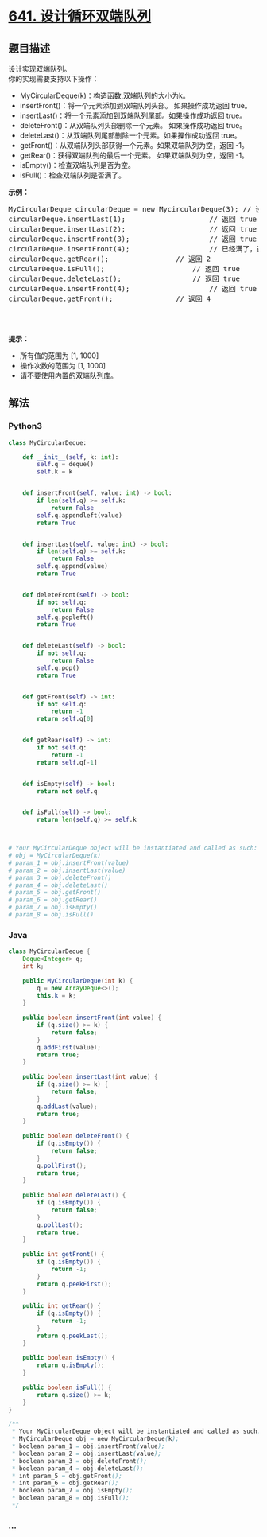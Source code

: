 # [641. 设计循环双端队列](https://leetcode-cn.com/problems/design-circular-deque)



## 题目描述

<!-- 这里写题目描述 -->

<p>设计实现双端队列。<br>
你的实现需要支持以下操作：</p>

<ul>
	<li>MyCircularDeque(k)：构造函数,双端队列的大小为k。</li>
	<li>insertFront()：将一个元素添加到双端队列头部。 如果操作成功返回 true。</li>
	<li>insertLast()：将一个元素添加到双端队列尾部。如果操作成功返回 true。</li>
	<li>deleteFront()：从双端队列头部删除一个元素。 如果操作成功返回 true。</li>
	<li>deleteLast()：从双端队列尾部删除一个元素。如果操作成功返回 true。</li>
	<li>getFront()：从双端队列头部获得一个元素。如果双端队列为空，返回 -1。</li>
	<li>getRear()：获得双端队列的最后一个元素。&nbsp;如果双端队列为空，返回 -1。</li>
	<li>isEmpty()：检查双端队列是否为空。</li>
	<li>isFull()：检查双端队列是否满了。</li>
</ul>

<p><strong>示例：</strong></p>

<pre>MyCircularDeque circularDeque = new MycircularDeque(3); // 设置容量大小为3
circularDeque.insertLast(1);			        // 返回 true
circularDeque.insertLast(2);			        // 返回 true
circularDeque.insertFront(3);			        // 返回 true
circularDeque.insertFront(4);			        // 已经满了，返回 false
circularDeque.getRear();  				// 返回 2
circularDeque.isFull();				        // 返回 true
circularDeque.deleteLast();			        // 返回 true
circularDeque.insertFront(4);			        // 返回 true
circularDeque.getFront();				// 返回 4
&nbsp;</pre>

<p>&nbsp;</p>

<p><strong>提示：</strong></p>

<ul>
	<li>所有值的范围为 [1, 1000]</li>
	<li>操作次数的范围为 [1, 1000]</li>
	<li>请不要使用内置的双端队列库。</li>
</ul>


## 解法

<!-- 这里可写通用的实现逻辑 -->

<!-- tabs:start -->

### **Python3**

<!-- 这里可写当前语言的特殊实现逻辑 -->

```python
class MyCircularDeque:

    def __init__(self, k: int):
        self.q = deque()
        self.k = k


    def insertFront(self, value: int) -> bool:
        if len(self.q) >= self.k:
            return False
        self.q.appendleft(value)
        return True


    def insertLast(self, value: int) -> bool:
        if len(self.q) >= self.k:
            return False
        self.q.append(value)
        return True


    def deleteFront(self) -> bool:
        if not self.q:
            return False
        self.q.popleft()
        return True


    def deleteLast(self) -> bool:
        if not self.q:
            return False
        self.q.pop()
        return True


    def getFront(self) -> int:
        if not self.q:
            return -1
        return self.q[0]


    def getRear(self) -> int:
        if not self.q:
            return -1
        return self.q[-1]


    def isEmpty(self) -> bool:
        return not self.q


    def isFull(self) -> bool:
        return len(self.q) >= self.k



# Your MyCircularDeque object will be instantiated and called as such:
# obj = MyCircularDeque(k)
# param_1 = obj.insertFront(value)
# param_2 = obj.insertLast(value)
# param_3 = obj.deleteFront()
# param_4 = obj.deleteLast()
# param_5 = obj.getFront()
# param_6 = obj.getRear()
# param_7 = obj.isEmpty()
# param_8 = obj.isFull()
```

### **Java**

<!-- 这里可写当前语言的特殊实现逻辑 -->

```java
class MyCircularDeque {
    Deque<Integer> q;
    int k;

    public MyCircularDeque(int k) {
        q = new ArrayDeque<>();
        this.k = k;
    }
    
    public boolean insertFront(int value) {
        if (q.size() >= k) {
            return false;
        }
        q.addFirst(value);
        return true;
    }
    
    public boolean insertLast(int value) {
        if (q.size() >= k) {
            return false;
        }
        q.addLast(value);
        return true;
    }
    
    public boolean deleteFront() {
        if (q.isEmpty()) {
            return false;
        }
        q.pollFirst();
        return true;
    }
    
    public boolean deleteLast() {
        if (q.isEmpty()) {
            return false;
        }
        q.pollLast();
        return true;
    }
    
    public int getFront() {
        if (q.isEmpty()) {
            return -1;
        }
        return q.peekFirst();
    }
    
    public int getRear() {
        if (q.isEmpty()) {
            return -1;
        }
        return q.peekLast();
    }
    
    public boolean isEmpty() {
        return q.isEmpty();
    }
    
    public boolean isFull() {
        return q.size() >= k;
    }
}

/**
 * Your MyCircularDeque object will be instantiated and called as such:
 * MyCircularDeque obj = new MyCircularDeque(k);
 * boolean param_1 = obj.insertFront(value);
 * boolean param_2 = obj.insertLast(value);
 * boolean param_3 = obj.deleteFront();
 * boolean param_4 = obj.deleteLast();
 * int param_5 = obj.getFront();
 * int param_6 = obj.getRear();
 * boolean param_7 = obj.isEmpty();
 * boolean param_8 = obj.isFull();
 */
```

### **...**

```

```

<!-- tabs:end -->
